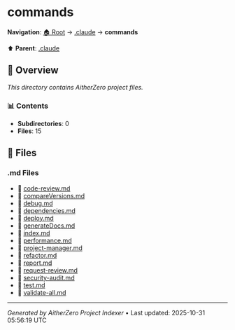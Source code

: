 # commands

**Navigation**: [🏠 Root](../../index.md) → [.claude](../index.md) → **commands**

⬆️ **Parent**: [.claude](../index.md)

## 📖 Overview

*This directory contains AitherZero project files.*

### 📊 Contents

- **Subdirectories**: 0
- **Files**: 15

## 📄 Files

### .md Files

- 📝 [code-review.md](./code-review.md)
- 📝 [compareVersions.md](./compareVersions.md)
- 📝 [debug.md](./debug.md)
- 📝 [dependencies.md](./dependencies.md)
- 📝 [deploy.md](./deploy.md)
- 📝 [generateDocs.md](./generateDocs.md)
- 📝 [index.md](./index.md)
- 📝 [performance.md](./performance.md)
- 📝 [project-manager.md](./project-manager.md)
- 📝 [refactor.md](./refactor.md)
- 📝 [report.md](./report.md)
- 📝 [request-review.md](./request-review.md)
- 📝 [security-audit.md](./security-audit.md)
- 📝 [test.md](./test.md)
- 📝 [validate-all.md](./validate-all.md)

---

*Generated by AitherZero Project Indexer* • Last updated: 2025-10-31 05:56:19 UTC

